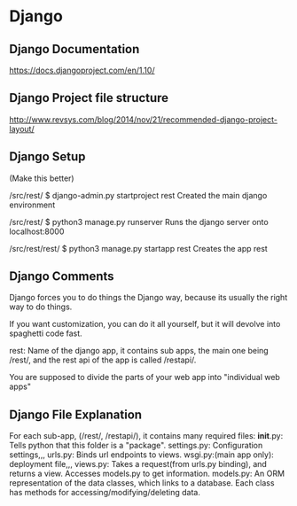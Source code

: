# Django

## Django Documentation
https://docs.djangoproject.com/en/1.10/

## Django Project file structure
http://www.revsys.com/blog/2014/nov/21/recommended-django-project-layout/

## Django Setup

(Make this better)

/src/rest/
$ django-admin.py startproject rest
Created the main django environment

/src/rest/
$ python3 manage.py runserver
Runs the django server onto localhost:8000

/src/rest/rest/
$ python3 manage.py startapp rest
Creates the app rest


## Django Comments

Django forces you to do things the Django way, because its usually the right way to do things.

If you want customization, you can do it all yourself, but it will devolve into spaghetti code fast.

rest: Name of the django app, it contains sub apps, the main one being /rest/, and the rest api of the app is called /restapi/.

You are supposed to divide the parts of your web app into "individual web apps"

## Django File Explanation

For each sub-app, (/rest/, /restapi/), it contains many required files:
__init__.py: Tells python that this folder is a "package".
settings.py: Configuration settings,,,
urls.py: Binds url endpoints to views.
wsgi.py:(main app only): deployment file,,,
views.py: Takes a request(from urls.py binding), and returns a view. Accesses models.py to get information.
models.py: An ORM representation of the data classes, which links to a database. Each class has methods for accessing/modifying/deleting data.
